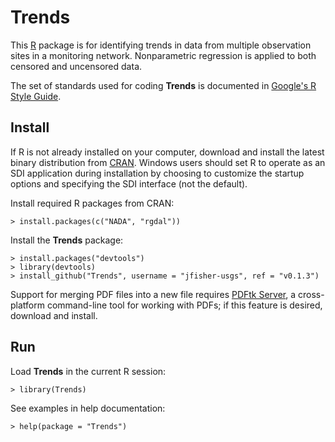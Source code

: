 Trends
======

This [R](http://www.r-project.org/ "R") package is for identifying trends in
data from multiple observation sites in a monitoring network. Nonparametric
regression is applied to both censored and uncensored data.

The set of standards used for coding **Trends** is documented in
[Google's R Style Guide](http://google-styleguide.googlecode.com/svn/trunk/google-r-style.html "Google's R Style Guide").

Install
-------

If R is not already installed on your
computer, download and install the latest binary distribution from
[CRAN](http://cran.r-project.org/ "The Comprehensive R Archive Network").
Windows users should set R to operate as an SDI application during installation
by choosing to customize the startup options and specifying the SDI interface
(not the default).

Install required R packages from CRAN:

    > install.packages(c("NADA", "rgdal"))

Install the **Trends** package:

    > install.packages("devtools")
    > library(devtools)
    > install_github("Trends", username = "jfisher-usgs", ref = "v0.1.3")

Support for merging PDF files into a new file requires
[PDFtk Server](http://www.pdflabs.com/tools/pdftk-server/ "pdftk"),
a cross-platform command-line tool for working with PDFs; if this feature is
desired, download and install.

Run
---

Load **Trends** in the current R session:

    > library(Trends)

See examples in help documentation:

    > help(package = "Trends")

